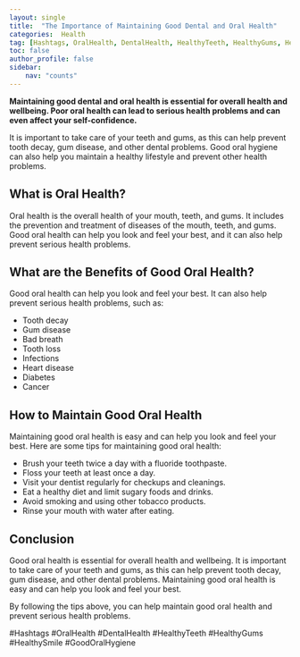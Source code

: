 ```yaml
---
layout: single
title:  "The Importance of Maintaining Good Dental and Oral Health"
categories:  Health
tag: [Hashtags, OralHealth, DentalHealth, HealthyTeeth, HealthyGums, HealthySmile, GoodOralHygiene, ]
toc: false
author_profile: false
sidebar:
    nav: "counts"
---
```

    
**Maintaining good dental and oral health is essential for overall health and wellbeing. Poor oral health can lead to serious health problems and can even affect your self-confidence.**

It is important to take care of your teeth and gums, as this can help prevent tooth decay, gum disease, and other dental problems. Good oral hygiene can also help you maintain a healthy lifestyle and prevent other health problems.

## What is Oral Health?

Oral health is the overall health of your mouth, teeth, and gums. It includes the prevention and treatment of diseases of the mouth, teeth, and gums. Good oral health can help you look and feel your best, and it can also help prevent serious health problems.

## What are the Benefits of Good Oral Health?

Good oral health can help you look and feel your best. It can also help prevent serious health problems, such as:

- Tooth decay
- Gum disease
- Bad breath
- Tooth loss
- Infections
- Heart disease
- Diabetes
- Cancer

## How to Maintain Good Oral Health

Maintaining good oral health is easy and can help you look and feel your best. Here are some tips for maintaining good oral health:

- Brush your teeth twice a day with a fluoride toothpaste.
- Floss your teeth at least once a day.
- Visit your dentist regularly for checkups and cleanings.
- Eat a healthy diet and limit sugary foods and drinks.
- Avoid smoking and using other tobacco products.
- Rinse your mouth with water after eating.

## Conclusion

Good oral health is essential for overall health and wellbeing. It is important to take care of your teeth and gums, as this can help prevent tooth decay, gum disease, and other dental problems. Maintaining good oral health is easy and can help you look and feel your best. 

By following the tips above, you can help maintain good oral health and prevent serious health problems. 

#Hashtags
#OralHealth #DentalHealth #HealthyTeeth #HealthyGums #HealthySmile #GoodOralHygiene